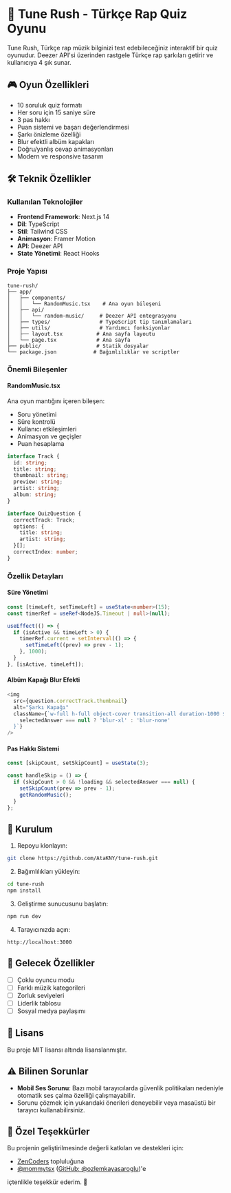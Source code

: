 # 🎵 Tune Rush - Türkçe Rap Quiz Oyunu

Tune Rush, Türkçe rap müzik bilginizi test edebileceğiniz interaktif bir quiz oyunudur. Deezer API'si üzerinden rastgele Türkçe rap şarkıları getirir ve kullanıcıya 4 şık sunar.


## 🎮 Oyun Özellikleri

- 10 soruluk quiz formatı
- Her soru için 15 saniye süre
- 3 pas hakkı
- Puan sistemi ve başarı değerlendirmesi
- Şarkı önizleme özelliği
- Blur efektli albüm kapakları
- Doğru/yanlış cevap animasyonları
- Modern ve responsive tasarım

## 🛠️ Teknik Özellikler

### Kullanılan Teknolojiler

- **Frontend Framework**: Next.js 14
- **Dil**: TypeScript
- **Stil**: Tailwind CSS
- **Animasyon**: Framer Motion
- **API**: Deezer API
- **State Yönetimi**: React Hooks

### Proje Yapısı

```
tune-rush/
├── app/
│   ├── components/
│   │   └── RandomMusic.tsx    # Ana oyun bileşeni
│   ├── api/
│   │   └── random-music/     # Deezer API entegrasyonu
│   ├── types/                # TypeScript tip tanımlamaları
│   ├── utils/                # Yardımcı fonksiyonlar
│   ├── layout.tsx           # Ana sayfa layoutu
│   └── page.tsx             # Ana sayfa
├── public/                  # Statik dosyalar
└── package.json            # Bağımlılıklar ve scriptler
```

### Önemli Bileşenler

#### RandomMusic.tsx
Ana oyun mantığını içeren bileşen:
- Soru yönetimi
- Süre kontrolü
- Kullanıcı etkileşimleri
- Animasyon ve geçişler
- Puan hesaplama

```typescript
interface Track {
  id: string;
  title: string;
  thumbnail: string;
  preview: string;
  artist: string;
  album: string;
}

interface QuizQuestion {
  correctTrack: Track;
  options: {
    title: string;
    artist: string;
  }[];
  correctIndex: number;
}
```

### Özellik Detayları

#### Süre Yönetimi
```typescript
const [timeLeft, setTimeLeft] = useState<number>(15);
const timerRef = useRef<NodeJS.Timeout | null>(null);

useEffect(() => {
  if (isActive && timeLeft > 0) {
    timerRef.current = setInterval(() => {
      setTimeLeft((prev) => prev - 1);
    }, 1000);
  }
}, [isActive, timeLeft]);
```

#### Albüm Kapağı Blur Efekti
```typescript
<img
  src={question.correctTrack.thumbnail}
  alt="Şarkı Kapağı"
  className={`w-full h-full object-cover transition-all duration-1000 ${
    selectedAnswer === null ? 'blur-xl' : 'blur-none'
  }`}
/>
```

#### Pas Hakkı Sistemi
```typescript
const [skipCount, setSkipCount] = useState(3);

const handleSkip = () => {
  if (skipCount > 0 && !loading && selectedAnswer === null) {
    setSkipCount(prev => prev - 1);
    getRandomMusic();
  }
};
```

## 🚀 Kurulum

1. Repoyu klonlayın:
```bash
git clone https://github.com/AtaKNY/tune-rush.git
```

2. Bağımlılıkları yükleyin:
```bash
cd tune-rush
npm install
```

3. Geliştirme sunucusunu başlatın:
```bash
npm run dev
```

4. Tarayıcınızda açın:
```
http://localhost:3000
```

## 🎯 Gelecek Özellikler

- [ ] Çoklu oyuncu modu
- [ ] Farklı müzik kategorileri
- [ ] Zorluk seviyeleri
- [ ] Liderlik tablosu
- [ ] Sosyal medya paylaşımı

## 📝 Lisans

Bu proje MIT lisansı altında lisanslanmıştır.

## ⚠️ Bilinen Sorunlar

- **Mobil Ses Sorunu**: Bazı mobil tarayıcılarda güvenlik politikaları nedeniyle otomatik ses çalma özelliği çalışmayabilir.
- Sorunu çözmek için yukarıdaki önerileri deneyebilir veya masaüstü bir tarayıcı kullanabilirsiniz.

## 🙏 Özel Teşekkürler

Bu projenin geliştirilmesinde değerli katkıları ve destekleri için:

- [ZenCoders](https://x.com/i/communities/1921199300429705621) topluluğuna
- [@mommytsx](https://x.com/mommytsx) ([GitHub: @ozlemkayasaroglu](https://github.com/ozlemkayasaroglu))'e

içtenlikle teşekkür ederim. 🙌

